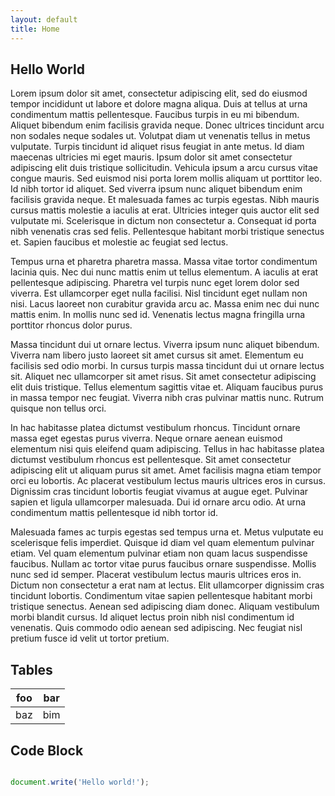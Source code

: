 ```yaml
---
layout: default
title: Home
---
```


## Hello World

Lorem ipsum dolor sit amet, consectetur adipiscing elit, sed do eiusmod tempor incididunt ut labore et dolore magna aliqua. Duis at tellus at urna condimentum mattis pellentesque. Faucibus turpis in eu mi bibendum. Aliquet bibendum enim facilisis gravida neque. Donec ultrices tincidunt arcu non sodales neque sodales ut. Volutpat diam ut venenatis tellus in metus vulputate. Turpis tincidunt id aliquet risus feugiat in ante metus. Id diam maecenas ultricies mi eget mauris. Ipsum dolor sit amet consectetur adipiscing elit duis tristique sollicitudin. Vehicula ipsum a arcu cursus vitae congue mauris. Sed euismod nisi porta lorem mollis aliquam ut porttitor leo. Id nibh tortor id aliquet. Sed viverra ipsum nunc aliquet bibendum enim facilisis gravida neque. Et malesuada fames ac turpis egestas. Nibh mauris cursus mattis molestie a iaculis at erat. Ultricies integer quis auctor elit sed vulputate mi. Scelerisque in dictum non consectetur a. Consequat id porta nibh venenatis cras sed felis. Pellentesque habitant morbi tristique senectus et. Sapien faucibus et molestie ac feugiat sed lectus.

Tempus urna et pharetra pharetra massa. Massa vitae tortor condimentum lacinia quis. Nec dui nunc mattis enim ut tellus elementum. A iaculis at erat pellentesque adipiscing. Pharetra vel turpis nunc eget lorem dolor sed viverra. Est ullamcorper eget nulla facilisi. Nisl tincidunt eget nullam non nisi. Lacus laoreet non curabitur gravida arcu ac. Massa enim nec dui nunc mattis enim. In mollis nunc sed id. Venenatis lectus magna fringilla urna porttitor rhoncus dolor purus.

Massa tincidunt dui ut ornare lectus. Viverra ipsum nunc aliquet bibendum. Viverra nam libero justo laoreet sit amet cursus sit amet. Elementum eu facilisis sed odio morbi. In cursus turpis massa tincidunt dui ut ornare lectus sit. Aliquet nec ullamcorper sit amet risus. Sit amet consectetur adipiscing elit duis tristique. Tellus elementum sagittis vitae et. Aliquam faucibus purus in massa tempor nec feugiat. Viverra nibh cras pulvinar mattis nunc. Rutrum quisque non tellus orci.

In hac habitasse platea dictumst vestibulum rhoncus. Tincidunt ornare massa eget egestas purus viverra. Neque ornare aenean euismod elementum nisi quis eleifend quam adipiscing. Tellus in hac habitasse platea dictumst vestibulum rhoncus est pellentesque. Sit amet consectetur adipiscing elit ut aliquam purus sit amet. Amet facilisis magna etiam tempor orci eu lobortis. Ac placerat vestibulum lectus mauris ultrices eros in cursus. Dignissim cras tincidunt lobortis feugiat vivamus at augue eget. Pulvinar sapien et ligula ullamcorper malesuada. Dui id ornare arcu odio. At urna condimentum mattis pellentesque id nibh tortor id.

Malesuada fames ac turpis egestas sed tempus urna et. Metus vulputate eu scelerisque felis imperdiet. Quisque id diam vel quam elementum pulvinar etiam. Vel quam elementum pulvinar etiam non quam lacus suspendisse faucibus. Nullam ac tortor vitae purus faucibus ornare suspendisse. Mollis nunc sed id semper. Placerat vestibulum lectus mauris ultrices eros in. Dictum non consectetur a erat nam at lectus. Elit ullamcorper dignissim cras tincidunt lobortis. Condimentum vitae sapien pellentesque habitant morbi tristique senectus. Aenean sed adipiscing diam donec. Aliquam vestibulum morbi blandit cursus. Id aliquet lectus proin nibh nisl condimentum id venenatis. Quis commodo odio aenean sed adipiscing. Nec feugiat nisl pretium fusce id velit ut tortor pretium.

## Tables

| foo | bar |
| --- | --- |
| baz | bim |


## Code Block

```javascript

document.write('Hello world!');
```